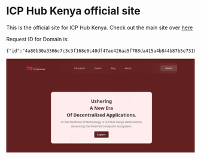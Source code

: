 # ICP Hub Kenya official site 
This is the official site for ICP Hub Kenya. Check out the main site over [here](https://icp-hub-ke-zeta.vercel.app/)

Request ID for Domain is: 
```
{"id":"4a80b30a3366c7c3c3f168e0c40df47ae426aa5f708da415a4b844b87b5e7318"}
```

![Official Site for ICP Hub Kenya](./UI.png)